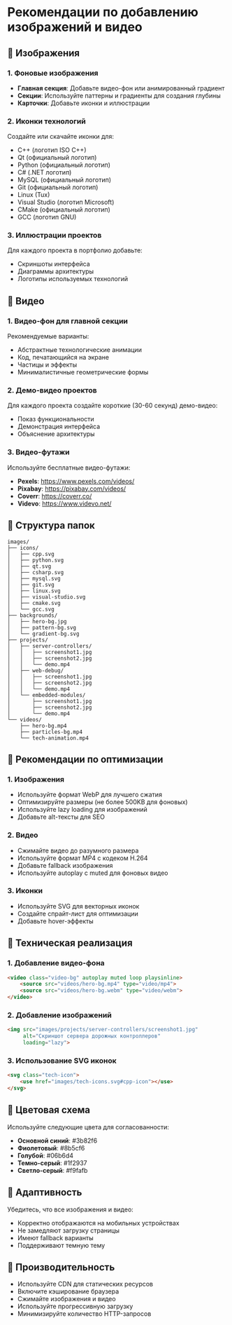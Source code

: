 # Рекомендации по добавлению изображений и видео

## 🎨 Изображения

### 1. Фоновые изображения
- **Главная секция**: Добавьте видео-фон или анимированный градиент
- **Секции**: Используйте паттерны и градиенты для создания глубины
- **Карточки**: Добавьте иконки и иллюстрации

### 2. Иконки технологий
Создайте или скачайте иконки для:
- C++ (логотип ISO C++)
- Qt (официальный логотип)
- Python (официальный логотип)
- C# (.NET логотип)
- MySQL (официальный логотип)
- Git (официальный логотип)
- Linux (Tux)
- Visual Studio (логотип Microsoft)
- CMake (официальный логотип)
- GCC (логотип GNU)

### 3. Иллюстрации проектов
Для каждого проекта в портфолио добавьте:
- Скриншоты интерфейса
- Диаграммы архитектуры
- Логотипы используемых технологий

## 🎥 Видео

### 1. Видео-фон для главной секции
Рекомендуемые варианты:
- Абстрактные технологические анимации
- Код, печатающийся на экране
- Частицы и эффекты
- Минималистичные геометрические формы

### 2. Демо-видео проектов
Для каждого проекта создайте короткие (30-60 секунд) демо-видео:
- Показ функциональности
- Демонстрация интерфейса
- Объяснение архитектуры

### 3. Видео-футажи
Используйте бесплатные видео-футажи:
- **Pexels**: https://www.pexels.com/videos/
- **Pixabay**: https://pixabay.com/videos/
- **Coverr**: https://coverr.co/
- **Videvo**: https://www.videvo.net/

## 📁 Структура папок

```
images/
├── icons/
│   ├── cpp.svg
│   ├── python.svg
│   ├── qt.svg
│   ├── csharp.svg
│   ├── mysql.svg
│   ├── git.svg
│   ├── linux.svg
│   ├── visual-studio.svg
│   ├── cmake.svg
│   └── gcc.svg
├── backgrounds/
│   ├── hero-bg.jpg
│   ├── pattern-bg.svg
│   └── gradient-bg.svg
├── projects/
│   ├── server-controllers/
│   │   ├── screenshot1.jpg
│   │   ├── screenshot2.jpg
│   │   └── demo.mp4
│   ├── web-debug/
│   │   ├── screenshot1.jpg
│   │   ├── screenshot2.jpg
│   │   └── demo.mp4
│   └── embedded-modules/
│       ├── screenshot1.jpg
│       ├── screenshot2.jpg
│       └── demo.mp4
└── videos/
    ├── hero-bg.mp4
    ├── particles-bg.mp4
    └── tech-animation.mp4
```

## 🎯 Рекомендации по оптимизации

### 1. Изображения
- Используйте формат WebP для лучшего сжатия
- Оптимизируйте размеры (не более 500KB для фоновых)
- Используйте lazy loading для изображений
- Добавьте alt-тексты для SEO

### 2. Видео
- Сжимайте видео до разумного размера
- Используйте формат MP4 с кодеком H.264
- Добавьте fallback изображения
- Используйте autoplay с muted для фоновых видео

### 3. Иконки
- Используйте SVG для векторных иконок
- Создайте спрайт-лист для оптимизации
- Добавьте hover-эффекты

## 🔧 Техническая реализация

### 1. Добавление видео-фона
```html
<video class="video-bg" autoplay muted loop playsinline>
    <source src="videos/hero-bg.mp4" type="video/mp4">
    <source src="videos/hero-bg.webm" type="video/webm">
</video>
```

### 2. Добавление изображений
```html
<img src="images/projects/server-controllers/screenshot1.jpg" 
     alt="Скриншот сервера дорожных контроллеров"
     loading="lazy">
```

### 3. Использование SVG иконок
```html
<svg class="tech-icon">
    <use href="images/tech-icons.svg#cpp-icon"></use>
</svg>
```

## 🎨 Цветовая схема

Используйте следующие цвета для согласованности:
- **Основной синий**: #3b82f6
- **Фиолетовый**: #8b5cf6
- **Голубой**: #06b6d4
- **Темно-серый**: #1f2937
- **Светло-серый**: #f9fafb

## 📱 Адаптивность

Убедитесь, что все изображения и видео:
- Корректно отображаются на мобильных устройствах
- Не замедляют загрузку страницы
- Имеют fallback варианты
- Поддерживают темную тему

## 🚀 Производительность

- Используйте CDN для статических ресурсов
- Включите кэширование браузера
- Сжимайте изображения и видео
- Используйте прогрессивную загрузку
- Минимизируйте количество HTTP-запросов 